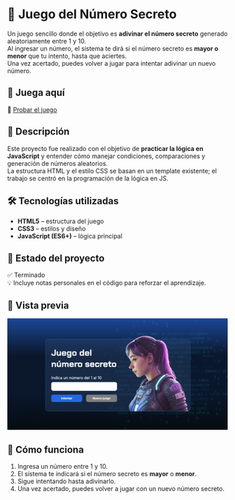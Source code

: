  # 🎯 Juego del Número Secreto

Un juego sencillo donde el objetivo es **adivinar el número secreto** generado aleatoriamente entre 1 y 10.  
Al ingresar un número, el sistema te dirá si el número secreto es **mayor o menor** que tu intento, hasta que aciertes.  
Una vez acertado, puedes volver a jugar para intentar adivinar un nuevo número.



## 🚀 Juega aquí
🔗 [Probar el juego](https://soykarencm.github.io/juego-secreto/)


## 📖 Descripción
Este proyecto fue realizado con el objetivo de **practicar la lógica en JavaScript** y entender cómo manejar condiciones, comparaciones y generación de números aleatorios.  
La estructura HTML y el estilo CSS se basan en un template existente; el trabajo se centró en la programación de la lógica en JS.


## 🛠 Tecnologías utilizadas
- **HTML5** – estructura del juego
- **CSS3** – estilos y diseño
- **JavaScript (ES6+)** – lógica principal


## 📂 Estado del proyecto
✅ Terminado  
💡 Incluye notas personales en el código para reforzar el aprendizaje.


## 📸 Vista previa
![Demo](img/Screenshot-game.png)


## 📌 Cómo funciona
1. Ingresa un número entre 1 y 10.
2. El sistema te indicará si el número secreto es **mayor** o **menor**.
3. Sigue intentando hasta adivinarlo.
4. Una vez acertado, puedes volver a jugar con un nuevo número secreto.


